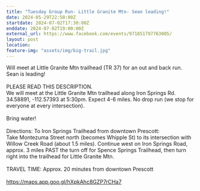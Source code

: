```yaml
---
title: "Tuesday Group Run- Little Granite Mtn- Sean leading!"
date: 2024-05-29T22:50:00Z
startdate: 2024-07-02T17:30:00Z
enddate: 2024-07-02T19:00:00Z
external_url: https://www.facebook.com/events/971851797763005/
layout: post
location: 
feature-img: "assets/img/big-trail.jpg"
---
```


Will meet at Little Granite Mtn trailhead (TR 37) for an out and back run. Sean is leading!  <br>
  <br>
  PLEASE READ THIS DESCRIPTION. <br>
  We will meet at the Little Granite Mtn trailhead along Iron Springs Rd. 34.58891, -112.57393 at 5&#58;30pm. Expect 4-6 miles. No drop run (we stop for everyone at every intersection). <br>
  <br>
  Bring water!<br>
  <br>
  Directions&#58; To Iron Springs Trailhead from downtown Prescott&#58; <br>
  Take Montezuma Street north (becomes Whipple St) to its intersection with Willow Creek Road (about 1.5 miles). Continue west on Iron Springs Road, approx. 3 miles PAST the turn off for Spence Springs Trailhead, then turn right into the trailhead for Little Granite Mtn.<br>
  <br>
  TRAVEL TIME&#58; Approx. 20 minutes from downtown Prescott<br>
  <br>
  [https://maps.app.goo.gl/hXpkAhc8GZP7rCHa7<br>
](https://maps.app.goo.gl/hXpkAhc8GZP7rCHa7<br>
)  <br>
  

